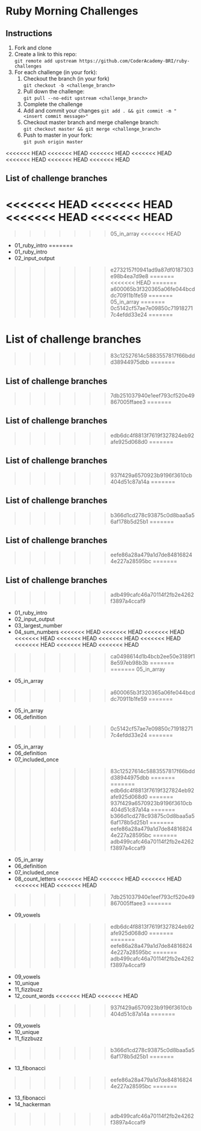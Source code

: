 # Ruby Morning Challenges

## Instructions
1. Fork and clone
2. Create a link to this repo: <br/>
   `git remote add upstream https://github.com/CoderAcademy-BRI/ruby-challenges`
3. For each challenge (in your fork):
    1. Checkout the branch (in your fork)<br/>
     `git checkout -b <challenge_branch>`
    3. Pull down the challenge: <br/>
     `git pull --no-edit upstream <challenge_branch>`
    4. Complete the challenge
    5. Add and commit your changes
    `git add . && git commit -m "<insert commit message>"`
    6. Checkout master branch and merge challenge branch:<br/>
    `git checkout master && git merge <challenge_branch>`
    7. Push to master in your fork:<br/>
     `git push origin master`

<<<<<<< HEAD
<<<<<<< HEAD
<<<<<<< HEAD
<<<<<<< HEAD
<<<<<<< HEAD
<<<<<<< HEAD
<<<<<<< HEAD
## List of challenge branches
<<<<<<< HEAD
<<<<<<< HEAD
<<<<<<< HEAD
<<<<<<< HEAD
=======
>>>>>>> 05_in_array
<<<<<<< HEAD
* 01_ruby_intro
=======
* 01_ruby_intro
* 02_input_output
>>>>>>> e2732157f0941ad9a87df0187303e98b4ea7d9e8
=======
<<<<<<< HEAD
=======
>>>>>>> a600065b3f320365a06fe044bcddc70911b1fe59
=======
>>>>>>> 05_in_array
=======
>>>>>>> 0c5142cf57ae7e09850c719182717c4efdd33e24
=======
# List of challenge branches
>>>>>>> 83c12527614c5883557817f66bddd38944975dbb
=======
## List of challenge branches
>>>>>>> 7db251037940e1eef793cf520e49867005ffaee3
=======
## List of challenge branches
>>>>>>> edb6dc4f8813f7619f327824eb92afe925d068d0
=======
## List of challenge branches
>>>>>>> 937f429a6570923b9196f3610cb404d51c87a14a
=======
## List of challenge branches
>>>>>>> b366d1cd278c93875c0d8baa5a56af178b5d25b1
=======
## List of challenge branches
>>>>>>> eefe86a28a479a1d7de848168244e227a28595bc
=======
## List of challenge branches
>>>>>>> adb499cafc46a70114f2fb2e4262f3897a4ccaf9
* 01_ruby_intro
* 02_input_output
* 03_largest_number
* 04_sum_numbers
<<<<<<< HEAD
<<<<<<< HEAD
<<<<<<< HEAD
<<<<<<< HEAD
<<<<<<< HEAD
<<<<<<< HEAD
<<<<<<< HEAD
<<<<<<< HEAD
<<<<<<< HEAD
<<<<<<< HEAD
>>>>>>> ca0498614d1b4bcb2ee50e3189f18e597eb98b3b
=======
=======
>>>>>>> 05_in_array
* 05_in_array
>>>>>>> a600065b3f320365a06fe044bcddc70911b1fe59
=======
* 05_in_array
* 06_definition
>>>>>>> 0c5142cf57ae7e09850c719182717c4efdd33e24
=======
* 05_in_array
* 06_definition
* 07_included_once
>>>>>>> 83c12527614c5883557817f66bddd38944975dbb
=======
=======
>>>>>>> edb6dc4f8813f7619f327824eb92afe925d068d0
=======
>>>>>>> 937f429a6570923b9196f3610cb404d51c87a14a
=======
>>>>>>> b366d1cd278c93875c0d8baa5a56af178b5d25b1
=======
>>>>>>> eefe86a28a479a1d7de848168244e227a28595bc
=======
>>>>>>> adb499cafc46a70114f2fb2e4262f3897a4ccaf9
* 05_in_array
* 06_definition
* 07_included_once
* 08_count_letters
<<<<<<< HEAD
<<<<<<< HEAD
<<<<<<< HEAD
<<<<<<< HEAD
<<<<<<< HEAD
>>>>>>> 7db251037940e1eef793cf520e49867005ffaee3
=======
* 09_vowels
>>>>>>> edb6dc4f8813f7619f327824eb92afe925d068d0
=======
=======
>>>>>>> eefe86a28a479a1d7de848168244e227a28595bc
=======
>>>>>>> adb499cafc46a70114f2fb2e4262f3897a4ccaf9
* 09_vowels
* 10_unique
* 11_fizzbuzz
* 12_count_words
<<<<<<< HEAD
<<<<<<< HEAD
>>>>>>> 937f429a6570923b9196f3610cb404d51c87a14a
=======
* 09_vowels
* 10_unique
* 11_fizzbuzz
>>>>>>> b366d1cd278c93875c0d8baa5a56af178b5d25b1
=======
* 13_fibonacci
>>>>>>> eefe86a28a479a1d7de848168244e227a28595bc
=======
* 13_fibonacci
* 14_hackerman
>>>>>>> adb499cafc46a70114f2fb2e4262f3897a4ccaf9
